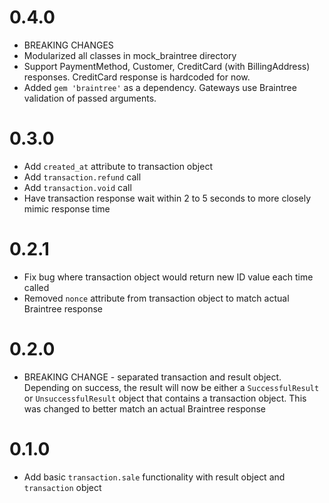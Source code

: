 # 0.4.0
* BREAKING CHANGES
* Modularized all classes in mock_braintree directory
* Support PaymentMethod, Customer, CreditCard (with BillingAddress) responses. CreditCard response is hardcoded for now.
* Added `gem 'braintree'` as a dependency. Gateways use Braintree validation of passed arguments.
 
# 0.3.0
* Add `created_at` attribute to transaction object
* Add `transaction.refund` call
* Add `transaction.void` call
* Have transaction response wait within 2 to 5 seconds to more closely mimic response time

# 0.2.1  
* Fix bug where transaction object would return new ID value each time called
* Removed `nonce` attribute from transaction object to match actual Braintree response

# 0.2.0  
* BREAKING CHANGE - separated transaction and result object. Depending on success, the result will now be either a `SuccessfulResult` or `UnsuccessfulResult` object that contains a transaction object. This was changed to better match an actual Braintree response

# 0.1.0  
* Add basic `transaction.sale` functionality with result object and `transaction` object
